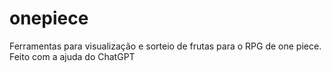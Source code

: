 # onepiece
Ferramentas para visualização e sorteio de frutas para o RPG de one piece. Feito com a ajuda do ChatGPT
